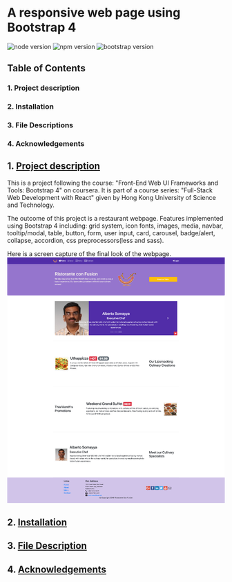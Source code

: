 # A responsive web page using Bootstrap 4

![node version](https://img.shields.io/badge/node-v10.15.1-green.svg)
![npm version](https://img.shields.io/badge/npm-v6.4.1-red.svg)
![bootstrap version](https://img.shields.io/badge/bootstrap-v4.3.1-indigo.svg)

## Table of Contents
### 1. Project description <a name="projectdesc"></a>
### 2. Installation<a name="installation"></a>
### 3. File Descriptions <a name="files"></a>
### 4. Acknowledgements<a name="licensing"></a>



## 1. [Project description](#projectdesc)
This is a project following the course: "Front-End Web UI Frameworks and Tools: Bootstrap 4" on coursera. It is part of a course series: "Full-Stack Web Development with React" given by Hong Kong University of Science and Technology. 

The outcome of this project is a restaurant webpage. Features implemented using Bootstrap 4 including:  grid system, icon fonts, images, media, navbar, tooltip/modal, table, button, form, user input, card, carousel, badge/alert, collapse, accordion, css preprocessors(less and sass).

Here is a screen capture of the final look of the webpage.
![Ristorante con Fusion](https://github.com/gj0706/bootstrap-4/blob/master/img/screencap.png)


## 2. [Installation](#installation)
## 3. [File Description](#files)
## 4. [Acknowledgements](#licensing)

   
   








   
